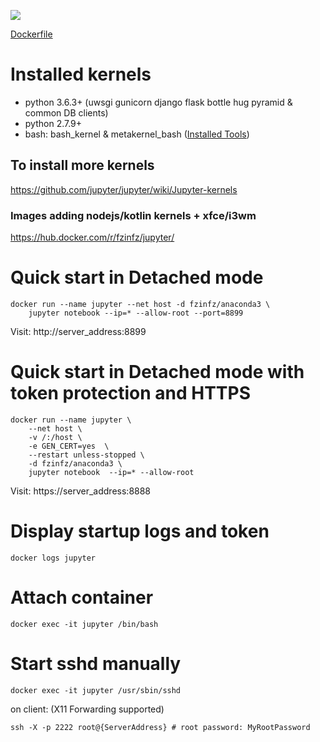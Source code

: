 [![](https://images.microbadger.com/badges/image/fzinfz/anaconda3.svg)](https://microbadger.com/images/fzinfz/anaconda3 "Get your own image badge on microbadger.com") 

[Dockerfile](https://github.com/fzinfz/docker-images/blob/master/anaconda3/Dockerfile)

# Installed kernels
- python 3.6.3+ (uwsgi gunicorn django flask bottle hug pyramid & common DB clients)
- python 2.7.9+
- bash: bash_kernel & metakernel_bash ([Installed Tools](https://github.com/fzinfz/scripts/blob/master/install-tools.sh))

## To install more kernels
https://github.com/jupyter/jupyter/wiki/Jupyter-kernels

### Images adding nodejs/kotlin kernels + xfce/i3wm
https://hub.docker.com/r/fzinfz/jupyter/

# Quick start in Detached mode
```
docker run --name jupyter --net host -d fzinfz/anaconda3 \
    jupyter notebook --ip=* --allow-root --port=8899
```
Visit: http://server_address:8899

# Quick start in Detached mode with token protection and HTTPS
```
docker run --name jupyter \
    --net host \
    -v /:/host \
    -e GEN_CERT=yes  \
    --restart unless-stopped \
    -d fzinfz/anaconda3 \
    jupyter notebook  --ip=* --allow-root
```    
Visit: https://server_address:8888

# Display startup logs and token
`docker logs jupyter`

# Attach container
`docker exec -it jupyter /bin/bash`

# Start sshd manually
	docker exec -it jupyter /usr/sbin/sshd

on client: (X11 Forwarding supported)

	ssh -X -p 2222 root@{ServerAddress} # root password: MyRootPassword
